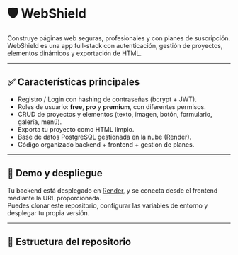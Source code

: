 
# 🛡️ WebShield

Construye páginas web seguras, profesionales y con planes de suscripción. WebShield es una app full-stack con autenticación, gestión de proyectos, elementos dinámicos y exportación de HTML.

---

## ✅ Características principales

- Registro / Login con hashing de contraseñas (bcrypt + JWT).  
- Roles de usuario: **free**, **pro** y **premium**, con diferentes permisos.  
- CRUD de proyectos y elementos (texto, imagen, botón, formulario, galería, menú).  
- Exporta tu proyecto como HTML limpio.  
- Base de datos PostgreSQL gestionada en la nube (Render).  
- Código organizado backend + frontend + gestión de planes.  

---

## 🚀 Demo y despliegue

Tu backend está desplegado en [Render](https://render.com), y se conecta desde el frontend mediante la URL proporcionada.  
Puedes clonar este repositorio, configurar las variables de entorno y desplegar tu propia versión.

---

## 💼 Estructura del repositorio

